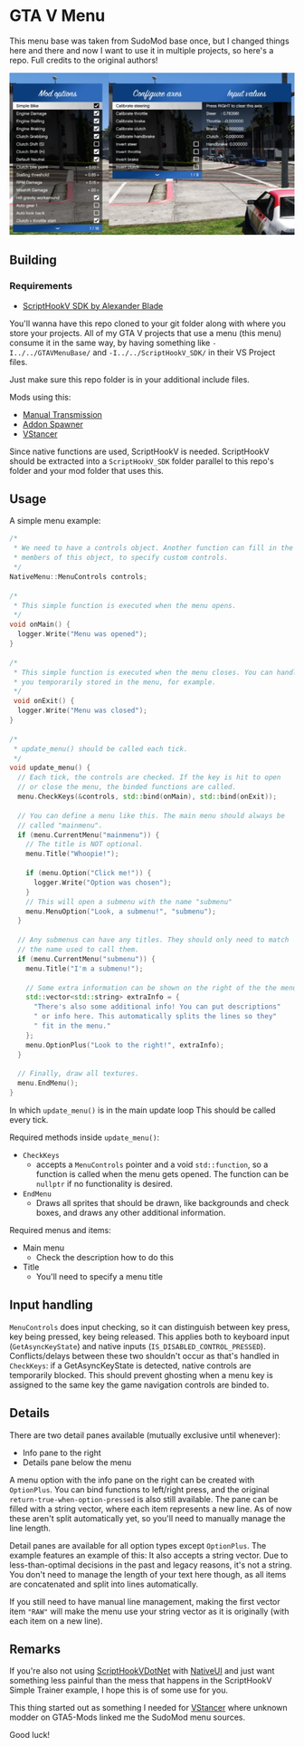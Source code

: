 # GTA V Menu   

This menu base was taken from SudoMod base once, but I changed things here and there and now I want to use it in multiple projects, so here's a repo. Full credits to the original authors!

![pic](Menus.png)

## Building

### Requirements
* [ScriptHookV SDK by Alexander Blade](http://www.dev-c.com/gtav/scripthookv/)

You'll wanna have this repo cloned to your git folder along with where you store your projects. All of my GTA V projects that use a menu (this menu) consume it in the same way, by having something like `-I../../GTAVMenuBase/` and `-I../../ScriptHookV_SDK/` in their VS Project files.

Just make sure this repo folder is in your additional include files.

Mods using this:
* [Manual Transmission](https://github.com/E66666666/GTAVManualTransmission)
* [Addon Spawner](https://github.com/E66666666/GTAVAddonLoader)
* [VStancer](https://github.com/E66666666/GTAVStancer)

Since native functions are used, ScriptHookV is needed. ScriptHookV should be extracted into a
`ScriptHookV_SDK` folder parallel to this repo's folder and your mod folder that uses this.

## Usage

A simple menu example:

```c++
/*
 * We need to have a controls object. Another function can fill in the public
 * members of this object, to specify custom controls.
 */
NativeMenu::MenuControls controls;

/*
 * This simple function is executed when the menu opens.
 */
void onMain() {
  logger.Write("Menu was opened");
}

/*
 * This simple function is executed when the menu closes. You can handle things
 * you temporarily stored in the menu, for example.
 */
 void onExit() {
  logger.Write("Menu was closed");
}

/*
 * update_menu() should be called each tick.
 */
void update_menu() {
  // Each tick, the controls are checked. If the key is hit to open
  // or close the menu, the binded functions are called.
  menu.CheckKeys(&controls, std::bind(onMain), std::bind(onExit));

  // You can define a menu like this. The main menu should always be
  // called "mainmenu".
  if (menu.CurrentMenu("mainmenu")) {
    // The title is NOT optional.
    menu.Title("Whoopie!");
    
    if (menu.Option("Click me!")) {
      logger.Write("Option was chosen");
    }
    // This will open a submenu with the name "submenu"
    menu.MenuOption("Look, a submenu!", "submenu");
  }
  
  // Any submenus can have any titles. They should only need to match
  // the name used to call them.
  if (menu.CurrentMenu("submenu")) {
    menu.Title("I'm a submenu!");
    
    // Some extra information can be shown on the right of the the menu.
    std::vector<std::string> extraInfo = {
      "There's also some additional info! You can put descriptions"
      " or info here. This automatically splits the lines so they"
      " fit in the menu."
    };
    menu.OptionPlus("Look to the right!", extraInfo);
  }

  // Finally, draw all textures.
  menu.EndMenu();
}
```

In which `update_menu()` is in the main update loop This should be called every tick.

Required methods inside `update_menu()`:
* `CheckKeys`
  * accepts a `MenuControls` pointer and a void `std::function`, so a function is called 
  when the menu gets opened. The function can be `nullptr` if no functionality is desired.
* `EndMenu`
  * Draws all sprites that should be drawn, like backgrounds and check boxes, and draws any
  other additional information.

Required menus and items:
* Main menu
  * Check the description how to do this
* Title
  * You'll need to specify a menu title

## Input handling
`MenuControls` does input checking, so it can distinguish between key press, key being pressed, key being released. This applies both to keyboard input (`GetAsyncKeyState`) and native inputs (`IS_DISABLED_CONTROL_PRESSED`). Conflicts/delays between these two shouldn't occur as that's handled in `CheckKeys`: if a GetAsyncKeyState is detected, native controls are temporarily 
blocked. This should prevent ghosting when a menu key is assigned to the same key the game 
navigation controls are binded to.

## Details
There are two detail panes available (mutually exclusive until whenever):
* Info pane to the right
* Details pane below the menu

A menu option with the info pane on the right can be created with `OptionPlus`. You can bind
functions to left/right press, and the original `return-true-when-option-pressed` is also
still available. The pane can be filled with a string vector, where each item represents a new
line. As of now these aren't split automatically yet, so you'll need to manually manage the
line length.

Detail panes are available for all option types except `OptionPlus`. The example features an
example of this: It also accepts a string vector. Due to less-than-optimal decisions in the past
and legacy reasons, it's not a string. You don't need to manage the length of your text here
though, as all items are concatenated and split into lines automatically.

If you still need to have manual line management, making the first vector item `"RAW"` will make
the menu use your string vector as it is originally (with each item on a new line).

## Remarks
If you're also not using [ScriptHookVDotNet](https://github.com/crosire/scripthookvdotnet) with [NativeUI](https://github.com/Guad/NativeUI) and just want something less painful than the mess that happens in the ScriptHookV Simple Trainer example, I hope this is of some use for you.

This thing started out as something I needed for [VStancer](https://github.com/E66666666/GTAVStancer) 
where unknown modder on GTA5-Mods linked me the SudoMod menu sources. 

Good luck! 
